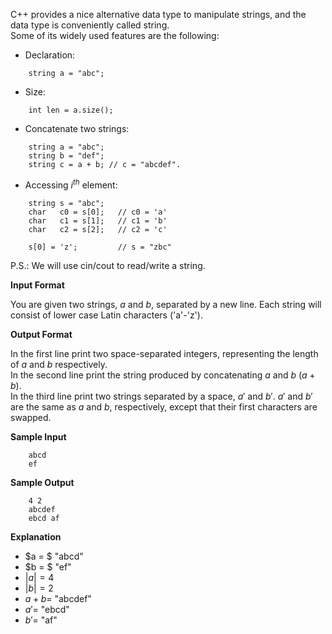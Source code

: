 C++ provides a nice alternative data type to manipulate strings, and the data type is conveniently called string.  
Some of its widely used features are the following:

- Declaration:
```
    string a = "abc";
```

- Size:
```
    int len = a.size();
```

- Concatenate two strings:
```
    string a = "abc";
    string b = "def";
    string c = a + b; // c = "abcdef".
```

- Accessing $i^{th}$ element:
```
    string s = "abc";
    char   c0 = s[0];   // c0 = 'a'
    char   c1 = s[1];   // c1 = 'b'
    char   c2 = s[2];   // c2 = 'c'

    s[0] = 'z';         // s = "zbc"
```

P.S.: We will use cin/cout to read/write a string.

**Input Format**

You are given two strings, $a$ and $b$, separated by a new line. Each string will consist of lower case Latin characters ('a'-'z').

**Output Format**

In the first line print two space-separated integers, representing the length of $a$ and $b$ respectively.  
In the second line print the string produced by concatenating $a$ and $b \ (a+b)$.  
In the third line print two strings separated by a space, $a'$ and $b'$. $a'$ and $b'$ are the same as $a$ and $b$, respectively, except that their first characters are swapped.

**Sample Input**

```
    abcd
    ef
```    

**Sample Output**

```
    4 2
    abcdef
    ebcd af
```

**Explanation**

- $a = $ "abcd"
- $b = $ "ef"
- $|a|=4$
- $|b|=2$
- $a+b=$ "abcdef"
- $a'=$ "ebcd"
- $b'=$ "af"